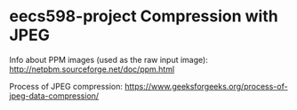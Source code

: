 # eecs598-project Compression with JPEG

Info about PPM images (used as the raw input image): http://netpbm.sourceforge.net/doc/ppm.html

Process of JPEG compression: https://www.geeksforgeeks.org/process-of-jpeg-data-compression/

